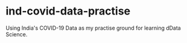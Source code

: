 # ind-covid-data-practise


Using India's COVID-19 Data as my practise ground for learning dData Science.

